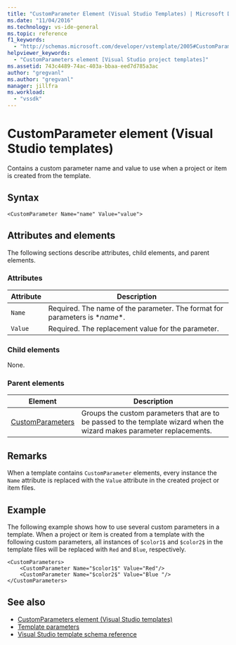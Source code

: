 ```yaml
---
title: "CustomParameter Element (Visual Studio Templates) | Microsoft Docs"
ms.date: "11/04/2016"
ms.technology: vs-ide-general
ms.topic: reference
f1_keywords:
  - "http://schemas.microsoft.com/developer/vstemplate/2005#CustomParameter"
helpviewer_keywords:
  - "CustomParameters element [Visual Studio project templates]"
ms.assetid: 743c4489-74ac-403a-bbaa-eed7d785a3ac
author: "gregvanl"
ms.author: "gregvanl"
manager: jillfra
ms.workload:
  - "vssdk"
---
```

# CustomParameter element (Visual Studio templates)
Contains a custom parameter name and value to use when a project or item is created from the template.

## Syntax

```
<CustomParameter Name="name" Value="value">
```

## Attributes and elements
 The following sections describe attributes, child elements, and parent elements.

### Attributes

|Attribute|Description|
|---------------|-----------------|
|`Name`|Required. The name of the parameter. The format for parameters is $*name*$.|
|`Value`|Required. The replacement value for the parameter.|

### Child elements
 None.

### Parent elements

|Element|Description|
|-------------|-----------------|
|[CustomParameters](../extensibility/customparameters-element-visual-studio-templates.md)|Groups the custom parameters that are to be passed to the template wizard when the wizard makes parameter replacements.|

## Remarks
 When a template contains `CustomParameter` elements, every instance the `Name` attribute is replaced with the `Value` attribute in the created project or item files.

## Example
 The following example shows how to use several custom parameters in a template. When a project or item is created from a template with the following custom parameters, all instances of `$color1$` and `$color2$` in the template files will be replaced with `Red` and `Blue`, respectively.

```
<CustomParameters>
    <CustomParameter Name="$color1$" Value="Red"/>
    <CustomParameter Name="$color2$" Value="Blue "/>
</CustomParameters>
```

## See also
- [CustomParameters element (Visual Studio templates)](../extensibility/customparameters-element-visual-studio-templates.md)
- [Template parameters](../ide/template-parameters.md)
- [Visual Studio template schema reference](../extensibility/visual-studio-template-schema-reference.md)
